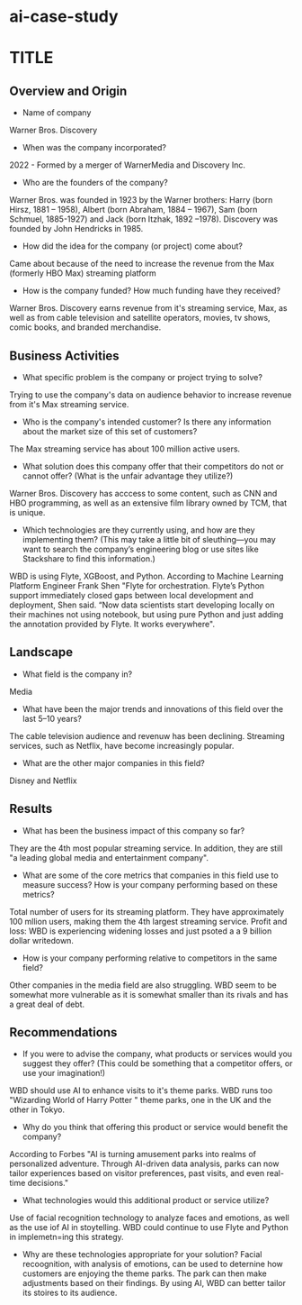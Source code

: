 # ai-case-study

# TITLE

## Overview and Origin

* Name of company

Warner Bros. Discovery

* When was the company incorporated?

2022 - Formed by a merger of WarnerMedia and Discovery Inc. 

* Who are the founders of the company?

Warner Bros. was founded in 1923 by the Warner brothers: Harry (born Hirsz, 1881 – 1958), Albert (born Abraham, 1884 – 1967), Sam (born Schmuel, 1885-1927) and Jack (born Itzhak, 1892 –1978).  Discovery was founded by John Hendricks in 1985.

* How did the idea for the company (or project) come about?

Came about because of the need to increase the revenue from the Max (formerly HBO Max) streaming platform

* How is the company funded? How much funding have they received?

Warner Bros. Discovery earns revenue from it's streaming service, Max, as well as from cable television and satellite operators, movies, tv shows, comic books, and branded merchandise. 

## Business Activities

* What specific problem is the company or project trying to solve?

Trying to use the company's data on audience behavior to increase revenue from it's Max streaming service.

* Who is the company's intended customer? Is there any information about the market size of this set of customers?

The Max streaming service has about 100 million active users.

* What solution does this company offer that their competitors do not or cannot offer? (What is the unfair advantage they utilize?)

Warner Bros. Discovery has acccess to some content, such as CNN and HBO programming, as well as an extensive film library owned by TCM, that is unique.

* Which technologies are they currently using, and how are they implementing them? (This may take a little bit of sleuthing&mdash;you may want to search the company’s engineering blog or use sites like Stackshare to find this information.)

WBD is using Flyte, XGBoost, and Python. According to Machine Learning Platform Engineer Frank Shen "Flyte for orchestration. Flyte’s Python support immediately closed gaps between local development and deployment, Shen said. “Now data scientists start developing locally on their machines not using notebook, but using pure Python and just adding the annotation provided by Flyte. It works everywhere".

## Landscape

* What field is the company in?

Media

* What have been the major trends and innovations of this field over the last 5&ndash;10 years?

The cable television audience and revenuw has been declining. Streaming services, such as Netflix, have become increasingly popular.

* What are the other major companies in this field?

Disney and Netflix

## Results

* What has been the business impact of this company so far?

They are the 4th most popular streaming service. In addition, they are still "a leading global media and entertainment company".

* What are some of the core metrics that companies in this field use to measure success? How is your company performing based on these metrics?

Total number of users for its streaming platform. They have approximately 100 mllion users, making them the 4th largest streaming service. Profit and loss: WBD is experiencing widening losses and just psoted a a 9 billion dollar writedown.

* How is your company performing relative to competitors in the same field?

Other companies in the media field are also struggling. WBD seem to be somewhat more vulnerable as it is somewhat smaller than its rivals and has a great deal of debt.

## Recommendations

* If you were to advise the company, what products or services would you suggest they offer? (This could be something that a competitor offers, or use your imagination!)

WBD should use AI to enhance visits to it's theme parks. WBD runs too "Wizarding World of Harry Potter " theme parks, one in the UK and the other in Tokyo.

* Why do you think that offering this product or service would benefit the company?

According to Forbes "AI is turning amusement parks into realms of personalized adventure. Through AI-driven data analysis, parks can now tailor experiences based on visitor preferences, past visits, and even real-time decisions." 

* What technologies would this additional product or service utilize?

Use of facial recognition technology to analyze faces and emotions, as well as the use iof AI in stoytelling. WBD could continue to use Flyte and Python in implemetn=ing this strategy.

* Why are these technologies appropriate for your solution?
Facial recoognition, with analysis of emotions, can be used to deternine how customers are enjoying the theme parks. The park can then make adjustments based on their findings. By using AI, WBD can better tailor its stoires to its audience.